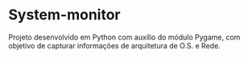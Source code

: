# System-monitor
Projeto desenvolvido em Python com auxílio do módulo Pygame, com objetivo de capturar informações de arquitetura de O.S. e Rede.
